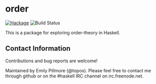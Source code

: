 order
==========

[![Hackage](https://img.shields.io/hackage/v/order.svg)](https://hackage.haskell.org/package/order) ![Build Status](https://github.com/emilypi/order/workflows/ci/badge.svg)

This is a package for exploring order-theory in Haskell.

Contact Information
-------------------

Contributions and bug reports are welcome!

Maintained by Emily Pillmore (@topos). Please feel free to contact me through github or on the #haskell IRC channel on irc.freenode.net.
